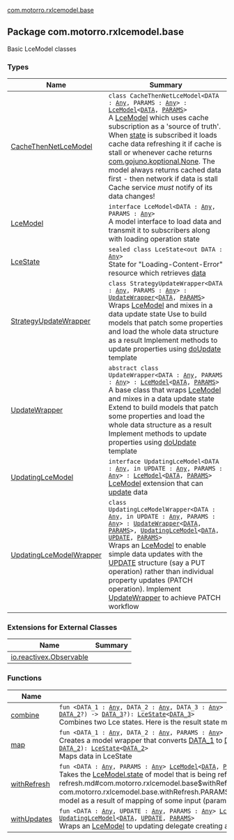 [com.motorro.rxlcemodel.base](./index.md)

## Package com.motorro.rxlcemodel.base

Basic LceModel classes

### Types

| Name | Summary |
|---|---|
| [CacheThenNetLceModel](-cache-then-net-lce-model/index.md) | `class CacheThenNetLceModel<DATA : `[`Any`](https://kotlinlang.org/api/latest/jvm/stdlib/kotlin/-any/index.html)`, PARAMS : `[`Any`](https://kotlinlang.org/api/latest/jvm/stdlib/kotlin/-any/index.html)`> : `[`LceModel`](-lce-model/index.md)`<`[`DATA`](-cache-then-net-lce-model/index.md#DATA)`, `[`PARAMS`](-cache-then-net-lce-model/index.md#PARAMS)`>`<br>A [LceModel](-lce-model/index.md) which uses cache subscription as a 'source of truth'. When [state](-cache-then-net-lce-model/state.md) is subscribed it loads cache data refreshing it if cache is stall or whenever cache returns [com.gojuno.koptional.None](#). The model always returns cached data first - then network if data is stall Cache service *must* notify of its data changes! |
| [LceModel](-lce-model/index.md) | `interface LceModel<DATA : `[`Any`](https://kotlinlang.org/api/latest/jvm/stdlib/kotlin/-any/index.html)`, PARAMS : `[`Any`](https://kotlinlang.org/api/latest/jvm/stdlib/kotlin/-any/index.html)`>`<br>A model interface to load data and transmit it to subscribers along with loading operation state |
| [LceState](-lce-state/index.md) | `sealed class LceState<out DATA : `[`Any`](https://kotlinlang.org/api/latest/jvm/stdlib/kotlin/-any/index.html)`>`<br>State for "Loading-Content-Error" resource which retrieves [data](-lce-state/data.md) |
| [StrategyUpdateWrapper](-strategy-update-wrapper/index.md) | `class StrategyUpdateWrapper<DATA : `[`Any`](https://kotlinlang.org/api/latest/jvm/stdlib/kotlin/-any/index.html)`, PARAMS : `[`Any`](https://kotlinlang.org/api/latest/jvm/stdlib/kotlin/-any/index.html)`> : `[`UpdateWrapper`](-update-wrapper/index.md)`<`[`DATA`](-strategy-update-wrapper/index.md#DATA)`, `[`PARAMS`](-strategy-update-wrapper/index.md#PARAMS)`>`<br>Wraps [LceModel](-lce-model/index.md) and mixes in a data update state Use to build models that patch some properties and load the whole data structure as a result Implement methods to update properties using [doUpdate](-update-wrapper/do-update.md) template |
| [UpdateWrapper](-update-wrapper/index.md) | `abstract class UpdateWrapper<DATA : `[`Any`](https://kotlinlang.org/api/latest/jvm/stdlib/kotlin/-any/index.html)`, PARAMS : `[`Any`](https://kotlinlang.org/api/latest/jvm/stdlib/kotlin/-any/index.html)`> : `[`LceModel`](-lce-model/index.md)`<`[`DATA`](-update-wrapper/index.md#DATA)`, `[`PARAMS`](-update-wrapper/index.md#PARAMS)`>`<br>A base class that wraps [LceModel](-lce-model/index.md) and mixes in a data update state Extend to build models that patch some properties and load the whole data structure as a result Implement methods to update properties using [doUpdate](-update-wrapper/do-update.md) template |
| [UpdatingLceModel](-updating-lce-model/index.md) | `interface UpdatingLceModel<DATA : `[`Any`](https://kotlinlang.org/api/latest/jvm/stdlib/kotlin/-any/index.html)`, in UPDATE : `[`Any`](https://kotlinlang.org/api/latest/jvm/stdlib/kotlin/-any/index.html)`, PARAMS : `[`Any`](https://kotlinlang.org/api/latest/jvm/stdlib/kotlin/-any/index.html)`> : `[`LceModel`](-lce-model/index.md)`<`[`DATA`](-updating-lce-model/index.md#DATA)`, `[`PARAMS`](-updating-lce-model/index.md#PARAMS)`>`<br>[LceModel](-lce-model/index.md) extension that can [update](-updating-lce-model/update.md) data |
| [UpdatingLceModelWrapper](-updating-lce-model-wrapper/index.md) | `class UpdatingLceModelWrapper<DATA : `[`Any`](https://kotlinlang.org/api/latest/jvm/stdlib/kotlin/-any/index.html)`, in UPDATE : `[`Any`](https://kotlinlang.org/api/latest/jvm/stdlib/kotlin/-any/index.html)`, PARAMS : `[`Any`](https://kotlinlang.org/api/latest/jvm/stdlib/kotlin/-any/index.html)`> : `[`UpdateWrapper`](-update-wrapper/index.md)`<`[`DATA`](-updating-lce-model-wrapper/index.md#DATA)`, `[`PARAMS`](-updating-lce-model-wrapper/index.md#PARAMS)`>, `[`UpdatingLceModel`](-updating-lce-model/index.md)`<`[`DATA`](-updating-lce-model-wrapper/index.md#DATA)`, `[`UPDATE`](-updating-lce-model-wrapper/index.md#UPDATE)`, `[`PARAMS`](-updating-lce-model-wrapper/index.md#PARAMS)`>`<br>Wraps an [LceModel](-lce-model/index.md) to enable simple data updates with the [UPDATE](-updating-lce-model-wrapper/index.md#UPDATE) structure (say a PUT operation) rather than individual property updates (PATCH operation). Implement [UpdateWrapper](-update-wrapper/index.md) to achieve PATCH workflow |

### Extensions for External Classes

| Name | Summary |
|---|---|
| [io.reactivex.Observable](io.reactivex.-observable/index.md) |  |

### Functions

| Name | Summary |
|---|---|
| [combine](combine.md) | `fun <DATA_1 : `[`Any`](https://kotlinlang.org/api/latest/jvm/stdlib/kotlin/-any/index.html)`, DATA_2 : `[`Any`](https://kotlinlang.org/api/latest/jvm/stdlib/kotlin/-any/index.html)`, DATA_3 : `[`Any`](https://kotlinlang.org/api/latest/jvm/stdlib/kotlin/-any/index.html)`> `[`LceState`](-lce-state/index.md)`<`[`DATA_1`](combine.md#DATA_1)`>.combine(other: `[`LceState`](-lce-state/index.md)`<`[`DATA_2`](combine.md#DATA_2)`>, mapper: (data1: `[`DATA_1`](combine.md#DATA_1)`?, data2: `[`DATA_2`](combine.md#DATA_2)`?) -> `[`DATA_3`](combine.md#DATA_3)`?): `[`LceState`](-lce-state/index.md)`<`[`DATA_3`](combine.md#DATA_3)`>`<br>Combines two Lce states. Here is the result state matrix | Receiver   | other      | Result     | |------------|------------|------------| | Loading    | Loading    | Loading    | | Loading    | Content    | Loading    | | Loading    | Error      | Error      | | Loading    | Terminated | Terminated | | Content    | Loading    | Loading    | | Content    | Content    | Content*   | | Content    | Error      | Error      | | Content    | Terminated | Terminated | | Error      | Loading    | Error      | | Error      | Content    | Error      | | Error      | Error      | Error      | | Error      | Terminated | Terminated | | Terminated | Loading    | Terminated | | Terminated | Content    | Terminated | | Terminated | Error      | Terminated | | Terminated | Terminated | Terminated | |
| [map](map.md) | `fun <DATA_1 : `[`Any`](https://kotlinlang.org/api/latest/jvm/stdlib/kotlin/-any/index.html)`, DATA_2 : `[`Any`](https://kotlinlang.org/api/latest/jvm/stdlib/kotlin/-any/index.html)`, PARAMS : `[`Any`](https://kotlinlang.org/api/latest/jvm/stdlib/kotlin/-any/index.html)`> `[`LceModel`](-lce-model/index.md)`<`[`DATA_1`](map.md#DATA_1)`, `[`PARAMS`](map.md#PARAMS)`>.map(mapper: (data: `[`DATA_1`](map.md#DATA_1)`) -> `[`DATA_2`](map.md#DATA_2)`): `[`LceModel`](-lce-model/index.md)`<`[`DATA_2`](map.md#DATA_2)`, `[`PARAMS`](map.md#PARAMS)`>`<br>Creates a model wrapper that converts [DATA_1](map.md#DATA_1) to [DATA_2](map.md#DATA_2)`fun <DATA_1 : `[`Any`](https://kotlinlang.org/api/latest/jvm/stdlib/kotlin/-any/index.html)`, DATA_2 : `[`Any`](https://kotlinlang.org/api/latest/jvm/stdlib/kotlin/-any/index.html)`> `[`LceState`](-lce-state/index.md)`<`[`DATA_1`](map.md#DATA_1)`>.map(mapper: (data: `[`DATA_1`](map.md#DATA_1)`) -> `[`DATA_2`](map.md#DATA_2)`): `[`LceState`](-lce-state/index.md)`<`[`DATA_2`](map.md#DATA_2)`>`<br>Maps data in LceState |
| [withRefresh](with-refresh.md) | `fun <DATA : `[`Any`](https://kotlinlang.org/api/latest/jvm/stdlib/kotlin/-any/index.html)`, PARAMS : `[`Any`](https://kotlinlang.org/api/latest/jvm/stdlib/kotlin/-any/index.html)`> `[`LceModel`](-lce-model/index.md)`<`[`DATA`](with-refresh.md#DATA)`, `[`PARAMS`](with-refresh.md#PARAMS)`>.withRefresh(refreshStream: `[`Observable`](http://reactivex.io/RxJava/2.x/javadoc/io/reactivex/Observable.html)`<`[`Int`](https://kotlinlang.org/api/latest/jvm/stdlib/kotlin/-int/index.html)`>): `[`Observable`](http://reactivex.io/RxJava/2.x/javadoc/io/reactivex/Observable.html)`<`[`LceState`](-lce-state/index.md)`<`[`DATA`](with-refresh.md#DATA)`>>`<br>Takes the [LceModel.state](-lce-model/state.md) of model that is being refreshed each time [refreshStream](with-refresh.md#com.motorro.rxlcemodel.base$withRefresh(com.motorro.rxlcemodel.base.LceModel((com.motorro.rxlcemodel.base.withRefresh.DATA, com.motorro.rxlcemodel.base.withRefresh.PARAMS)), io.reactivex.Observable((kotlin.Int)))/refreshStream) emits a value Useful when you create a model as a result of mapping of some input (params for example) and the [LceModel.refresh](-lce-model/refresh.md) property becomes invisible for the outside world |
| [withUpdates](with-updates.md) | `fun <DATA : `[`Any`](https://kotlinlang.org/api/latest/jvm/stdlib/kotlin/-any/index.html)`, UPDATE : `[`Any`](https://kotlinlang.org/api/latest/jvm/stdlib/kotlin/-any/index.html)`, PARAMS : `[`Any`](https://kotlinlang.org/api/latest/jvm/stdlib/kotlin/-any/index.html)`> `[`LceModel`](-lce-model/index.md)`<`[`DATA`](with-updates.md#DATA)`, `[`PARAMS`](with-updates.md#PARAMS)`>.withUpdates(serviceSet: `[`UpdatingServiceSet`](../com.motorro.rxlcemodel.base.service/-updating-service-set/index.md)`<`[`DATA`](with-updates.md#DATA)`, `[`UPDATE`](with-updates.md#UPDATE)`, `[`PARAMS`](with-updates.md#PARAMS)`>): `[`UpdatingLceModel`](-updating-lce-model/index.md)`<`[`DATA`](with-updates.md#DATA)`, `[`UPDATE`](with-updates.md#UPDATE)`, `[`PARAMS`](with-updates.md#PARAMS)`>`<br>Wraps an [LceModel](-lce-model/index.md) to updating delegate creating an [UpdatingLceModel](-updating-lce-model/index.md) |
